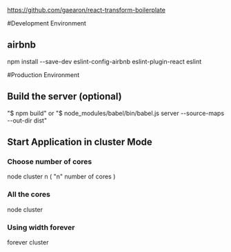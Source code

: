 https://github.com/gaearon/react-transform-boilerplate




#Development Environment

## airbnb
npm install --save-dev eslint-config-airbnb eslint-plugin-react eslint




#Production Environment

## Build the server (optional)

"$ npm build"
or
"$ node_modules/babel/bin/babel.js server --source-maps --out-dir dist"

## Start Application in cluster Mode

### Choose number of cores
node cluster n ( "n" number of cores )

### All the cores
node cluster

### Using width forever
forever cluster
